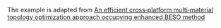 The example is adapted from [An efficient cross‑platform multi‑material topology optimization approach occupying enhanced BESO method](https://doi.org/10.1007/s11012-024-01916-w)
